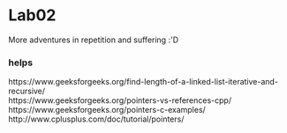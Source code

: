 # Lab02
More adventures in repetition and suffering :'D
<h3>helps</h3>
https://www.geeksforgeeks.org/find-length-of-a-linked-list-iterative-and-recursive/
<br>
https://www.geeksforgeeks.org/pointers-vs-references-cpp/
<br>
https://www.geeksforgeeks.org/pointers-c-examples/
<br>
http://www.cplusplus.com/doc/tutorial/pointers/
<br>
